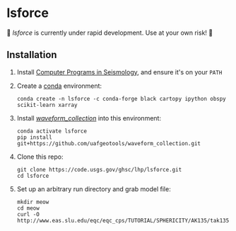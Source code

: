lsforce
=======

🚨 _lsforce_ is currently under rapid development. Use at your own risk! 🚨

Installation
------------

1. Install [Computer Programs in Seismology](http://www.eas.slu.edu/eqc/eqccps.html),
   and ensure it's on your `PATH`

2. Create a [conda](https://docs.conda.io/en/latest/) environment:
   ```
   conda create -n lsforce -c conda-forge black cartopy ipython obspy scikit-learn xarray
   ```

3. Install [_waveform_collection_](https://github.com/uafgeotools/waveform_collection)
   into this environment:
   ```
   conda activate lsforce
   pip install git+https://github.com/uafgeotools/waveform_collection.git
   ```

4. Clone this repo:
   ```
   git clone https://code.usgs.gov/ghsc/lhp/lsforce.git
   cd lsforce
   ```

5. Set up an arbitrary run directory and grab model file:
   ```
   mkdir meow
   cd meow
   curl -O http://www.eas.slu.edu/eqc/eqc_cps/TUTORIAL/SPHERICITY/AK135/tak135sph.mod
   ```
